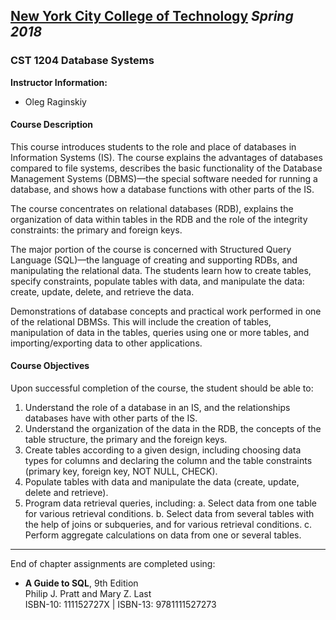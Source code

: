 ## [**New York City College of Technology**](https://www.citytech.cuny.edu/) *Spring 2018*

### CST 1204 Database Systems

**Instructor Information:**

- Oleg Raginskiy

#### Course Description

This course introduces students to the role and place of databases in Information Systems (IS). The course explains the advantages of databases compared to file systems, describes the basic functionality of the Database Management Systems (DBMS)—the special software needed for running a database, and shows how a database functions with other parts of the IS. 

The course concentrates on relational databases (RDB), explains the organization of data within tables in the RDB and the role of the integrity constraints: the primary and foreign keys. 

The major portion of the course is concerned with Structured Query Language (SQL)—the language of creating and supporting RDBs, and manipulating the relational data. The students learn how to create tables, specify constraints, populate tables with data, and manipulate the data: create, update, delete, and retrieve the data.

Demonstrations of database concepts and practical work performed in one of the relational DBMSs. This will include the creation of tables, manipulation of data in the tables, queries using one or more tables, and importing/exporting data to other applications.

#### Course Objectives

Upon successful completion of the course, the student should be able to:

1. Understand the role of a database in an IS, and the relationships databases have with other parts of the IS.
2. Understand the organization of the data in the RDB, the concepts of the table structure, the primary and the foreign keys.
3. Create tables according to a given design, including choosing data types for columns and declaring the column and the table constraints (primary key, foreign key, NOT NULL, CHECK). 
4. Populate tables with data and manipulate the data (create, update, delete and retrieve).
5. Program data retrieval queries, including:
  a. Select data from one table for various retrieval conditions.
  b. Select data from several tables with the help of joins or subqueries, and for various retrieval conditions.
  c. Perform aggregate calculations on data from one or several tables.

----------

End of chapter assignments are completed using:<br>

- **A Guide to SQL**, 9th Edition <br>
Philip J. Pratt and Mary Z. Last<br>
ISBN-10: 111152727X  |  ISBN-13: 9781111527273<br>
